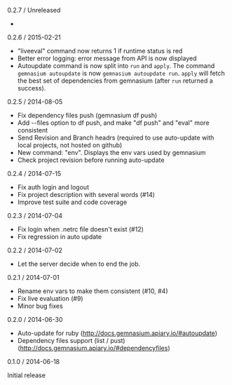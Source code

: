 0.2.7 / Unreleased

* 

0.2.6 / 2015-02-21

* "liveeval" command now returns 1 if runtime status is red
* Better error logging: error message from API is now displayed
* Autoupdate command is now split into `run` and `apply`. The command `gemnasium autoupdate` is now `gemnasium autoupdate run`. `apply` will fetch the best set of dependencies from gemnasium (after `run` returned a success).

0.2.5 / 2014-08-05

* Fix dependency files push (gemnasium df push)
* Add --files option to df push, and make "df push" and "eval" more consistent
* Send Revision and Branch headrs (required to use auto-update with local projects, not hosted on github)
* New command: "env". Displays the env vars used by gemnasium
* Check project revision before running auto-update

0.2.4 / 2014-07-15

* Fix auth login and logout
* Fix project description with several words (#14)
* Improve test suite and code coverage

0.2.3 / 2014-07-04

* Fix login when .netrc file doesn't exist (#12)
* Fix regression in auto update

0.2.2 / 2014-07-02

* Let the server decide when to end the job.

0.2.1 / 2014-07-01

* Rename env vars to make them consistent (#10, #4)
* Fix live evaluation (#9)
* Minor bug fixes

0.2.0 / 2014-06-30

* Auto-update for ruby (http://docs.gemnasium.apiary.io/#autoupdate)
* Dependency files support (list / pust) (http://docs.gemnasium.apiary.io/#dependencyfiles)

0.1.0 / 2014-06-18

Initial release
